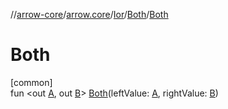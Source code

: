 //[arrow-core](../../../../index.md)/[arrow.core](../../index.md)/[Ior](../index.md)/[Both](index.md)/[Both](-both.md)

# Both

[common]\
fun &lt;out [A](index.md), out [B](index.md)&gt; [Both](-both.md)(leftValue: [A](index.md), rightValue: [B](index.md))
